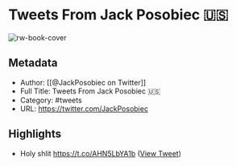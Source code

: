 # Tweets From Jack Posobiec 🇺🇸

![rw-book-cover](https://pbs.twimg.com/profile_images/1590214799433924608/OPJo6W2M.jpg)

## Metadata
- Author: [[@JackPosobiec on Twitter]]
- Full Title: Tweets From Jack Posobiec 🇺🇸
- Category: #tweets
- URL: https://twitter.com/JackPosobiec

## Highlights
- Holy shlit https://t.co/AHN5LbYA1b ([View Tweet](https://twitter.com/JackPosobiec/status/1581093568294182912))
